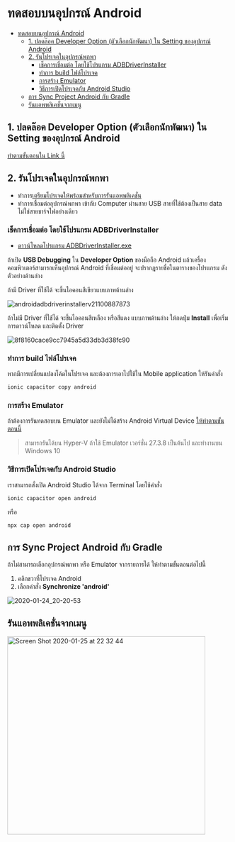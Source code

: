 
# ทดสอบบนอุปกรณ์ Android 

- [ทดสอบบนอุปกรณ์ Android](#%e0%b8%97%e0%b8%94%e0%b8%aa%e0%b8%ad%e0%b8%9a%e0%b8%9a%e0%b8%99%e0%b8%ad%e0%b8%b8%e0%b8%9b%e0%b8%81%e0%b8%a3%e0%b8%93%e0%b9%8c-android)
  - [1. ปลดล๊อค Developer Option (ตัวเลือกนักพัฒนา) ใน Setting ของอุปกรณ์ Android](#1-%e0%b8%9b%e0%b8%a5%e0%b8%94%e0%b8%a5%e0%b9%8a%e0%b8%ad%e0%b8%84-developer-option-%e0%b8%95%e0%b8%b1%e0%b8%a7%e0%b9%80%e0%b8%a5%e0%b8%b7%e0%b8%ad%e0%b8%81%e0%b8%99%e0%b8%b1%e0%b8%81%e0%b8%9e%e0%b8%b1%e0%b8%92%e0%b8%99%e0%b8%b2-%e0%b9%83%e0%b8%99-setting-%e0%b8%82%e0%b8%ad%e0%b8%87%e0%b8%ad%e0%b8%b8%e0%b8%9b%e0%b8%81%e0%b8%a3%e0%b8%93%e0%b9%8c-android)
  - [2. รันโปรเจคในอุปกรณ์พกพา](#2-%e0%b8%a3%e0%b8%b1%e0%b8%99%e0%b9%82%e0%b8%9b%e0%b8%a3%e0%b9%80%e0%b8%88%e0%b8%84%e0%b9%83%e0%b8%99%e0%b8%ad%e0%b8%b8%e0%b8%9b%e0%b8%81%e0%b8%a3%e0%b8%93%e0%b9%8c%e0%b8%9e%e0%b8%81%e0%b8%9e%e0%b8%b2)
    - [เช็คการเชื่อมต่อ โดยใช้โปรแกรม ADBDriverInstaller](#%e0%b9%80%e0%b8%8a%e0%b9%87%e0%b8%84%e0%b8%81%e0%b8%b2%e0%b8%a3%e0%b9%80%e0%b8%8a%e0%b8%b7%e0%b9%88%e0%b8%ad%e0%b8%a1%e0%b8%95%e0%b9%88%e0%b8%ad-%e0%b9%82%e0%b8%94%e0%b8%a2%e0%b9%83%e0%b8%8a%e0%b9%89%e0%b9%82%e0%b8%9b%e0%b8%a3%e0%b9%81%e0%b8%81%e0%b8%a3%e0%b8%a1-adbdriverinstaller)
    - [ทำการ build ไฟล์โปรเจค](#%e0%b8%97%e0%b8%b3%e0%b8%81%e0%b8%b2%e0%b8%a3-build-%e0%b9%84%e0%b8%9f%e0%b8%a5%e0%b9%8c%e0%b9%82%e0%b8%9b%e0%b8%a3%e0%b9%80%e0%b8%88%e0%b8%84)
    - [การสร้าง Emulator](#%e0%b8%81%e0%b8%b2%e0%b8%a3%e0%b8%aa%e0%b8%a3%e0%b9%89%e0%b8%b2%e0%b8%87-emulator)
    - [วิธีการเปิดโปรเจคกับ Android Studio](#%e0%b8%a7%e0%b8%b4%e0%b8%98%e0%b8%b5%e0%b8%81%e0%b8%b2%e0%b8%a3%e0%b9%80%e0%b8%9b%e0%b8%b4%e0%b8%94%e0%b9%82%e0%b8%9b%e0%b8%a3%e0%b9%80%e0%b8%88%e0%b8%84%e0%b8%81%e0%b8%b1%e0%b8%9a-android-studio)
  - [การ Sync Project Android กับ Gradle](#%e0%b8%81%e0%b8%b2%e0%b8%a3-sync-project-android-%e0%b8%81%e0%b8%b1%e0%b8%9a-gradle)
  - [รันแอพพลิเคชั่นจากเมนู](#%e0%b8%a3%e0%b8%b1%e0%b8%99%e0%b9%81%e0%b8%ad%e0%b8%9e%e0%b8%9e%e0%b8%a5%e0%b8%b4%e0%b9%80%e0%b8%84%e0%b8%8a%e0%b8%b1%e0%b9%88%e0%b8%99%e0%b8%88%e0%b8%b2%e0%b8%81%e0%b9%80%e0%b8%a1%e0%b8%99%e0%b8%b9)

## 1. ปลดล๊อค Developer Option (ตัวเลือกนักพัฒนา) ใน Setting ของอุปกรณ์ Android

[ทำตามขั้นตอนใน Link นี้](https://nextflow.in.th/2014/enable-android-developer-option/) 

## 2. รันโปรเจคในอุปกรณ์พกพา

- ทำการ[เตรียมโปรเจคให้พร้อมสำหรับการรันแอพพลิเคชั่น](run-as-mobile-app.md)
- ทำการเชื่อมต่ออุปกรณ์พกพา เข้ากับ Computer ผ่านสาย USB สายที่ใช้ต้องเป็นสาย data ไม่ใช่สายชาร์จไฟอย่างเดียว

### เช็คการเชื่อมต่อ โดยใช้โปรแกรม ADBDriverInstaller

- [ดาวน์โหลดโปรแกรม ADBDriverInstaller.exe](https://www.dropbox.com/sh/w2j6m49qr0za1f2/AAC6fI6c0PYlTXZqQW9l4uI5a?dl=0) 

ถ้าเปิด **USB Debugging** ใน **Developer Option** ของมือถือ Android แล้วเครื่องคอมพิวเตอร์สามารถเห็นอุปกรณ์ Android ที่เชื่อมต่ออยู่ จะปรากฎรายชื่อในตารางของโปรแกรม ดังตัวอย่างด้านล่าง

ถ้ามี Driver ที่ใช้ได้ จะขึ้นไอคอนสีเขียวแบบภาพด้านล่าง

![androidadbdriverinstallerv21100887873](https://user-images.githubusercontent.com/85179/73062045-0c5fa000-3ece-11ea-9158-b6b8464431cf.jpg)


ถ้าไม่มี Driver ที่ใช้ได้ จะขึ้นไอคอนสีเหลือง หรือสีแดง แบบภาพด้านล่าง ให้กดปุ่ม **Install** เพื่อเริ่มการดาวน์โหลด และติดตั้ง Driver

![8f8160cace9cc7945a5d33db3d38fc90](https://user-images.githubusercontent.com/85179/73062009-fbaf2a00-3ecd-11ea-9d45-91b6bf45a567.jpg)

### ทำการ build ไฟล์โปรเจค

หากมีการเปลี่ยนแปลงโค้ดในโปรเจค และต้องการเอาไปใช้ใน Mobile application ให้รันคำสั่ง 

```bash
ionic capacitor copy android
```

### การสร้าง Emulator 

ถ้าต้องการรันทดสอบบน Emulator และยังไม่ได้สร้าง Android Virtual Device [ให้ทำตามขั้นตอนนี้](https://nextflow.in.th/2019/android-how-to-create-virtual-device-thai/)

> สามารถรันได้บน Hyper-V ถ้าใช้ Emulator เวอร์ชั่น 27.3.8 เป็นต้นไป และทำงานบน Windows 10 


### วิธีการเปิดโปรเจคกับ Android Studio 

เราสามารถสั่งเปิด Android Studio ได้จาก Terminal โดยใช้คำสั่ง 

```bash
ionic capacitor open android 
```

หรือ

```bash
npx cap open android
```


## การ Sync Project Android กับ Gradle

ถ้าไม่สามารถเลือกอุปกรณ์พกพา หรือ Emulator จากรายการได้ ให้ทำตามขั้นตอนต่อไปนี้

1. คลิกขวาที่โปรเจค Android
2. เลือกคำสั่ง **Synchronize 'android'**

![2020-01-24_20-20-53](https://user-images.githubusercontent.com/85179/73072183-2d80ba80-3ee7-11ea-80b0-3eec9a7eb966.png)

## รันแอพพลิเคชั่นจากเมนู

<img width="447" alt="Screen Shot 2020-01-25 at 22 32 44" src="https://user-images.githubusercontent.com/85179/73123455-b882b300-3fc2-11ea-9797-0fd5dddaede3.png">



